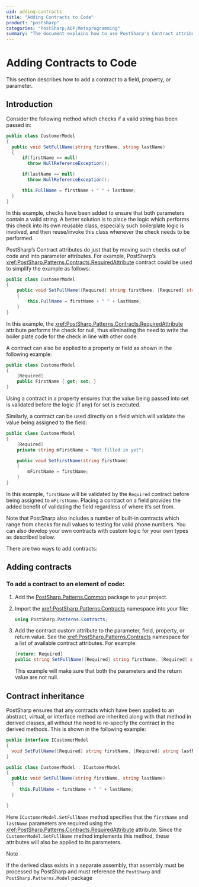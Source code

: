 ```yaml
---
uid: adding-contracts
title: "Adding Contracts to Code"
product: "postsharp"
categories: "PostSharp;AOP;Metaprogramming"
summary: "The document explains how to use PostSharp's Contract attributes to validate parameters, fields, and properties in code, ensuring data integrity and reducing boilerplate code. It also covers contract inheritance in derived classes."
---
```

# Adding Contracts to Code

This section describes how to add a contract to a field, property, or parameter.


## Introduction

Consider the following method which checks if a valid string has been passed in:

```csharp
public class CustomerModel
{
  public void SetFullName(string firstName, string lastName)
  {
      if(firstName == null)
        throw NullReferenceException();

      if(lastName == null)
        throw NullReferenceException();

      this.FullName = firstName + " " + lastName;
  }
}
```

In this example, checks have been added to ensure that both parameters contain a valid string. A better solution is to place the logic which performs this check into its own reusable class, especially such boilerplate logic is involved, and then reuse/invoke this class whenever the check needs to be performed.

PostSharp’s Contract attributes do just that by moving such checks out of code and into parameter attributes. For example, PostSharp’s <xref:PostSharp.Patterns.Contracts.RequiredAttribute> contract could be used to simplify the example as follows: 

```csharp
public class CustomerModel
{
    public void SetFullName([Required] string firstName, [Required] string lastName)
    {
        this.FullName = firstName + " " + lastName;
    }
}
```

In this example, the <xref:PostSharp.Patterns.Contracts.RequiredAttribute> attribute performs the check for null, thus eliminating the need to write the boiler plate code for the check in line with other code. 

A contract can also be applied to a property or field as shown in the following example:

```csharp
public class CustomerModel
{
    [Required]
    public FirstName { get; set; }
}
```

Using a contract in a property ensures that the value being passed into set is validated before the logic (if any) for set is executed.

Similarly, a contract can be used directly on a field which will validate the value being assigned to the field:

```csharp
public class CustomerModel
{
    [Required]
    private string mFirstName = "Not filled in yet";

    public void SetFirstName(string firstName)
    {
        mFirstName = firstName;
    }
}
```

In this example, `firstName` will be validated by the `Required` contract before being assigned to `mFirstName`. Placing a contract on a field provides the added benefit of validating the field regardless of where it’s set from. 

Note that PostSharp also includes a number of built-in contracts which range from checks for null values to testing for valid phone numbers. You can also develop your own contracts with custom logic for your own types as described below.

There are two ways to add contracts:


## Adding contracts


### To add a contract to an element of code:

1. Add the [PostSharp.Patterns.Common](https://www.nuget.org/packages/PostSharp.Patterns.Common/) package to your project. 


2. Import the <xref:PostSharp.Patterns.Contracts> namespace into your file: 

    ```csharp
    using PostSharp.Patterns.Contracts;
    ```


3. Add the contract custom attribute to the parameter, field, property, or return value. See the <xref:PostSharp.Patterns.Contracts> namespace for a list of available contract attributes. For example: 

    ```csharp
    [return: Required]
    public string SetFullName([Required] string firstName, [Required] string lastName)
    ```

    This example will make sure that both the parameters and the return value are not null.



## Contract inheritance

PostSharp ensures that any contracts which have been applied to an abstract, virtual, or interface method are inherited along with that method in derived classes, all without the need to re-specify the contract in the derived methods. This is shown in the following example:

```csharp
public interface ICustomerModel
{
  void SetFullName([Required] string firstName, [Required] string lastName);
}

public class CustomerModel : ICustomerModel
{
  public void SetFullName(string firstName, string lastName)
  {
     this.FullName = firstName + " " + lastName;
  }

}
```

Here `ICustomerModel.SetFullName` method specifies that the `firstName` and `lastName` parameters are required using the <xref:PostSharp.Patterns.Contracts.RequiredAttribute> attribute. Since the `CustomerModel.SetFullName` method implements this method, these attributes will also be applied to its parameters. 

> [!NOTE]
> If the derived class exists in a separate assembly, that assembly must be processed by PostSharp and must reference the `PostSharp` and `PostSharp.Patterns.Model` package 


